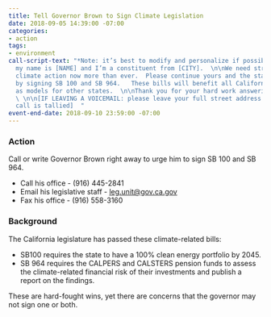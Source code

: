 ```yaml
---
title: Tell Governor Brown to Sign Climate Legislation
date: 2018-09-05 14:39:00 -07:00
categories:
- action
tags:
- environment
call-script-text: "*Note: it’s best to modify and personalize if possible*  \n\nHi,
  my name is [NAME] and I’m a constituent from [CITY].  \n\nWe need strong and immediate
  climate action now more than ever.  Please continue yours and the state’s leadership
  by signing SB 100 and SB 964.   These bills will benefit all Californians and serve
  as models for other states.  \n\nThank you for your hard work answering the phones.
  \ \n\n[IF LEAVING A VOICEMAIL: please leave your full street address to ensure your
  call is tallied]  "
event-end-date: 2018-09-10 23:59:00 -07:00
---
```


### Action
Call or write Governor Brown right away to urge him to sign SB 100 and SB 964.
* Call his office -  (916) 445-2841  
* Email his legislative staff - leg.unit@gov.ca.gov  
* Fax his office - (916) 558-3160  

### Background
The California legislature has passed these climate-related bills:
* SB100 requires the state to have a 100% clean energy portfolio by 2045.  
* SB 964 requires the CALPERS and CALSTERS pension funds to assess the climate-related financial risk of their investments and publish a report on the findings.  

These are hard-fought wins, yet there are concerns that the governor may not sign one or both.  

